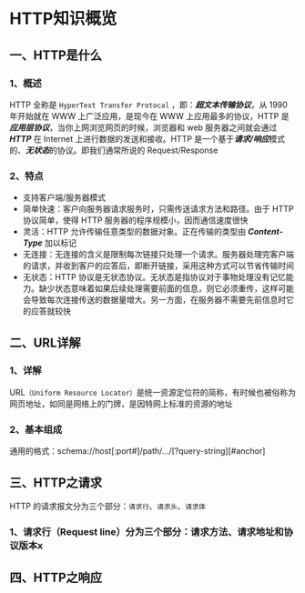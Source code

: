 # HTTP知识概览
## 一、HTTP是什么
### 1、概述
HTTP 全称是 `HyperText Transfer Protocal` ，即：***超文本传输协议***，从 1990 年开始就在 WWW 上广泛应用，是现今在 WWW 上应用最多的协议，HTTP 是***应用层协议***，当你上网浏览网页的时候，浏览器和 web 服务器之间就会通过 ***HTTP*** 在 Internet 上进行数据的发送和接收。HTTP 是一个基于***请求/响应***模式的、***无状态***的协议。即我们通常所说的 Request/Response
### 2、特点
* 支持客户端/服务器模式
* 简单快速：客户向服务器请求服务时，只需传送请求方法和路径。由于 HTTP 协议简单，使得 HTTP 服务器的程序规模小，因而通信速度很快
* 灵活：HTTP 允许传输任意类型的数据对象。正在传输的类型由 ***Content-Type*** 加以标记
* 无连接：无连接的含义是限制每次链接只处理一个请求。服务器处理完客户端的请求，并收到客户的应答后，即断开链接，采用这种方式可以节省传输时间
* 无状态：HTTP 协议是无状态协议。无状态是指协议对于事物处理没有记忆能力。缺少状态意味着如果后续处理需要前面的信息，则它必须重传，这样可能会导致每次连接传送的数据量增大。另一方面，在服务器不需要先前信息时它的应答就较快
## 二、URL详解
### 1、详解
URL`（Uniform Resource Locator）`是统一资源定位符的简称，有时候也被俗称为网页地址，如同是网络上的门牌，是因特网上标准的资源的地址
### 2、基本组成
通用的格式：schema://host[:port#]/path/…/[?query-string][#anchor]
## 三、HTTP之请求
HTTP 的请求报文分为三个部分：`请求行`、`请求头`、`请求体`
### 1、请求行（Request line）分为三个部分：请求方法、请求地址和协议版本x

## 四、HTTP之响应

